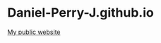# Daniel-Perry-J.github.io
<!DOCTYPE html>
<html>
  <head>
    <meta charset="utf-8">
    <title>Index</title>
    <a href="index.html">My public website</a>
  </head>
</html>
